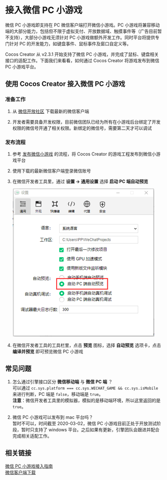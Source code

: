 # 接入微信 PC 小游戏

微信 PC 小游戏即支持在 PC 微信客户端打开微信小游戏。PC 小游戏将兼容移动端的大部分能力，包括但不限于虚拟支付、开放数据域、触摸事件等（广告目前暂不支持），大部分小游戏无须针对 PC 小游戏做额外开发工作。同时平台将提供专门针对 PC 的开发能力，如键盘事件、鼠标事件及窗口自定义等。

Cocos Creator 从 v2.3.1 开始支持了微信 PC 小游戏，并完成了鼠标、键盘相关接口的适配工作。下面我们来看看，如何通过 Cocos Creator 将游戏发布到微信 PC 小游戏平台。

## 使用 Cocos Creator 接入微信 PC 小游戏

### 准备工作

1. 从 [微信开放社区](https://developers.weixin.qq.com/community/minigame/article/doc/0002ce5cc94270784ef9a591c50013) 下载最新的微信客户端

2. 开发者需要具备开发权限，目前微信团队已经为所有在小游戏后台绑定了开发权限的微信号开通了相关权限。新绑定的微信号，需要第二天才可以调试

### 发布流程

1. 参考 [发布微信小游戏](./publish-wechatgame.md) 的流程，将 Cocos Creator 的游戏工程发布到微信小游戏平台

2. 使用下载的最新微信客户端登录微信账号

3. 在微信开发者工具里，通过 **设置 -> 通用设置** 选择 **启动 PC 端自动预览**

    ![](./wechat-pc-end/wechat-devtool-preference.png)

4. 在微信开发者工具的工具栏里，点击 **预览** 图标，选择 **自动预览** 选项卡，点击 **编译并预览** 即可预览微信 PC 小游戏

## 常见问题

1. 怎么通过引擎接口区分 **微信移动端** 与 **微信 PC 端** ？  
可以通过 `cc.sys.platform === cc.sys.WECHAT_GAME && cc.sys.isMobile` 来进行判断，PC 端是 `false`，移动端是 `true`。  
**注意**：微信开发者工具里的模拟器，模拟的是移动端环境，所以这里返回的是 `true`。

2. 微信 PC 小游戏可以发布到 mac 平台吗？  
暂时不可以，时间截至 2020-03-02，微信 PC 小游戏目前正处于开放测试阶段，暂时只支持了 windows 平台。之后如果有更新，引擎团队会跟进并配合完成相关适配工作。

## 相关链接

[微信 PC 小游戏接入指南](https://developers.weixin.qq.com/minigame/dev/guide/open-ability/pc-game.html)  
[微信客户端下载](https://developers.weixin.qq.com/community/minigame/article/doc/0002ce5cc94270784ef9a591c50013)